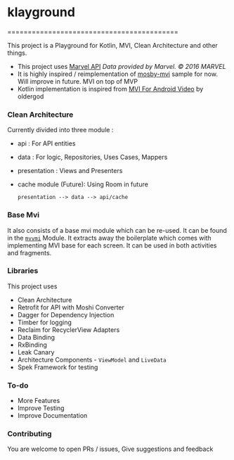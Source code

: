 # klayground
==========================================

This project is a Playground for Kotlin, MVI, Clean Architecture and other things.

 - This project uses [Marvel API](https://developer.marvel.com/) _Data provided by Marvel. © 2016 MARVEL_
 - It is highly inspired / reimplementation of [mosby-mvi](https://github.com/sockeqwe/mosby/tree/master/sample-mvi) sample for now. Will improve in future. MVI on top of MVP
 - Kotlin implementation is inspired from [MVI For Android Video](https://www.youtube.com/watch?v=64rQ9GKphTg) by oldergod

### Clean Architecture

Currently divided into three module :
 - api : For API entities
 - data : For logic, Repositories, Uses Cases, Mappers
 - presentation : Views and Presenters
 - cache module (Future): Using Room in future


    ```
    presentation --> data --> api/cache
    ```

### Base Mvi
It also consists of a base mvi module which can be re-used. It can be found in the [`mvvmi`](https://github.com/ragdroid/klayground/tree/master/mvvmi) Module.
It extracts away the boilerplate which comes with implementing MVI base for each screen. It can be used in both activities and fragments.

### Libraries

This project uses

 - Clean Architecture
 - Retrofit for API with Moshi Converter
 - Dagger for Dependency Injection
 - Timber for logging
 - Reclaim for RecyclerView Adapters
 - Data Binding
 - RxBinding
 - Leak Canary
 - Architecture Components - `ViewModel` and `LiveData`
 - Spek Framework for testing

### To-do
 - More Features
 - Improve Testing
 - Improve Documentation

### Contributing

You are welcome to open PRs / issues, Give suggestions and feedback
